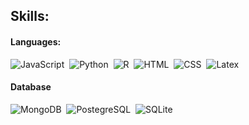 ## Skills:

#### Languages:
![JavaScript](https://img.shields.io/badge/%20-JavaScript-blue?logo=javascript&labelColor=555)&nbsp;
![Python](https://img.shields.io/badge/%20-Python-blue?logo=python&logoColor=f5f5f5&labelColor=555)&nbsp;
![R](https://img.shields.io/badge/%20-R-blue?logo=r&labelColor=555)&nbsp;
![HTML](https://img.shields.io/badge/%20-HTML-blue?logo=html5&labelColor=555)&nbsp;
![CSS](https://img.shields.io/badge/%20-CSS-blue?logo=css3&logoColor=1DA0FF&labelColor=555)&nbsp;
![Latex](https://img.shields.io/badge/%20-Latex-blue?logo=latex&logoColor=008080&labelColor=555)&nbsp;

#### Database
![MongoDB](https://img.shields.io/badge/%20-mongoDB-blue?logo=mongoDB&logoColor=47A248&labelColor=555)&nbsp;
![PostegreSQL](https://img.shields.io/badge/%20-postgreSQL-blue?logo=postgreSQL&logoColor=f5f5f5&labelColor=555)&nbsp;
![SQLite](https://img.shields.io/badge/%20-SQLite-blue?logo=SQLite&logoColor=f5f5f5&labelColor=555)&nbsp;
